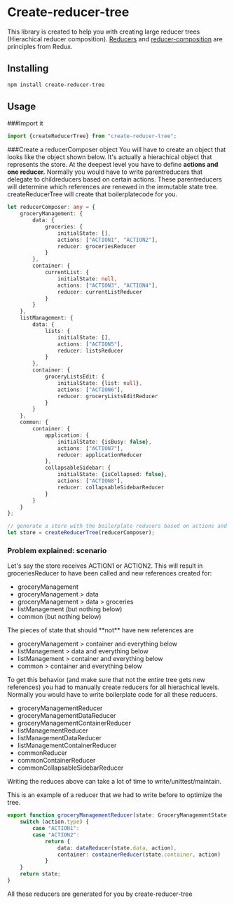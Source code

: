 # Create-reducer-tree
This library is created to help you with creating large reducer trees (Hierachical reducer composition). [Reducers](http://redux.js.org/docs/basics/Reducers.html) and [reducer-composition](http://redux.js.org/docs/api/combineReducers.html) are principles from Redux.


## Installing
```sh
npm install create-reducer-tree
```

## Usage
###Import it

```typescript
import {createReducerTree} from "create-reducer-tree";
```
###Create a reducerComposer object
You will have to create an object that looks like the object shown below. It's actually a hierachical object that represents the store. At the deepest level you have to define **actions and one reducer.** Normally you would have to write parentreducers that delegate to childreducers based on certain actions. These parentreducers will determine which references are renewed in the immutable state tree.
createReducerTree will create that boilerplatecode for you.

```typescript
let reducerComposer: any = {
    groceryManagement: {
        data: {
            groceries: {
                initialState: [],
                actions: ["ACTION1", "ACTION2"],
                reducer: groceriesReducer
            }
        },
        container: {
            currentList: {
                initialState: null,
                actions: ["ACTION3", "ACTION4"],
                reducer: currentListReducer
            }
        }
    },
    listManagement: {
        data: {
            lists: {
                initialState: [],
                actions: ["ACTION5"],
                reducer: listsReducer
            }
        },
        container: {
            groceryListsEdit: {
                initialState: {list: null},
                actions: ["ACTION6"],
                reducer: groceryListsEditReducer
            }
        }
    },
    common: {
        container: {
            application: {
                initialState: {isBusy: false},
                actions: ["ACTION7"],
                reducer: applicationReducer
            },
            collapsableSidebar: {
                initialState: {isCollapsed: false},
                actions: ["ACTION8"],
                reducer: collapsableSidebarReducer
            }
        }
    }
};

// generate a store with the boilerplate reducers based on actions and initialstate
let store = createReducerTree(reducerComposer);

```
### Problem explained: scenario
Let's say the store receives ACTION1 or ACTION2. This will result in groceriesReducer to have been called and new references created for:
<ul>
	<li>groceryManagement</li>
	<li>groceryManagement > data</li>
	<li>groceryManagement > data > groceries</li>
	<li>listManagement (but nothing below)</li>
	<li>common (but nothing below)</li>
</ul>
The pieces of state that should **not** have new references are
<ul>
<li>groceryManagement > container and everything below</li>
<li>listManagement > data and everything below</li>
<li>listManagement > container and everything below</li>
<li>common > container and everything below</li>
</ul>

To get this behavior (and make sure that not the entire tree gets new references) you had to manually create reducers for all hierachical levels. Normally you would have to write boilerplate code for all these reducers.
<ul>
<li>groceryManagementReducer </li>
<li>groceryManagementDataReducer </li>
<li>groceryManagementContainerReducer </li>
<li>listManagementReducer </li>
<li>listManagementDataReducer </li>
<li>listManagementContainerReducer </li>
<li>commonReducer </li>
<li>commonContainerReducer </li>
<li>commonCollapsableSidebarReducer </li>
</ul>
Writing the reduces above can take a lot of time to write/unittest/maintain.

This is an example of a reducer that we had to write before to optimize the tree.

```typescript
export function groceryManagementReducer(state: GroceryManagementState = {data:{...}}, action: Action): GroceryManagementState {
    switch (action.type) {
        case "ACTION1":
        case "ACTION2":
            return {
                data: dataReducer(state.data, action),
                container: containerReducer(state.container, action)
            }
    }
    return state;
}
```

All these reducers are generated for you by create-reducer-tree